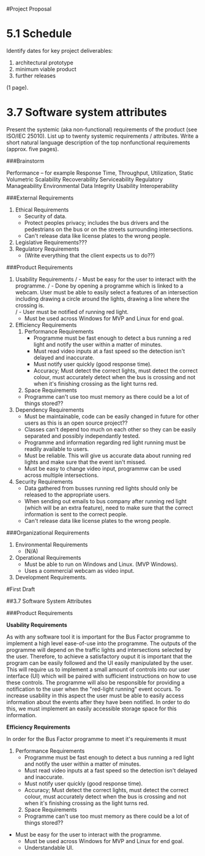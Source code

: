 #Project Proposal

# 5.1 Schedule

Identify dates for key project deliverables: 
1. architectural prototype
1. minimum viable product
1. further releases

(1 page).


# 3.7 Software system attributes

Present the systemic (aka non-functional) requirements of the product
(see ISO/IEC 25010).
List up to twenty systemic requirements / attributes.
Write a short natural language description of the top nonfunctional
requirements (approx. five pages).


###Brainstorm

Performance – for example Response Time, Throughput, Utilization, Static Volumetric
Scalability
Recoverability
Serviceability
Regulatory
Manageability
Environmental
Data Integrity
Usability
Interoperability

###External Requirements

1. Ethical Requirements 
   - Security of data. 
   - Protect peoples privacy; includes the bus drivers and the pedestrians on the bus or on the streets surrounding intersections.
   - Can't release data like license plates to the wrong people.
2. Legislative Requirements???
3. Regulatory Requirements
   - (Write everything that the client expects us to do??)


###Product Requirements

1. Usability Requirements
/   - Must be easy for the user to interact with the programme. 
/   - Done by opening a programme which is linked to a webcam. User must be able to easily select a features of an intersection 
     including drawing a circle around the lights, drawing a line where the crossing is.   
/   - User must be notified of running red light. 
   - Must be used across Windows for MVP and Linux for end goal. 
2. Efficiency Requirements
   1. Performance Requirements
      - Programme must be fast enough to detect a bus running a red light and notify the user within a matter of minutes. 
      - Must read video inputs at a fast speed so the detection isn't delayed and inaccurate. 
      - Must notify user quickly (good response time).
      - Accuracy; Must detect the correct lights, must detect the correct colour, must accurately detect when the bus is crossing and not when 
        it's finishing crossing as  the light turns red.
    2. Space Requirements
     - Programme can't use too must memory as there could be a lot of things stored??
3. Dependency Requirements
     - Must be maintainable, code can be easily changed in future for other users as this is an open source project??
     - Classes can't depend too much on each other so they can be easily separated and possibly independantly tested. 
     - Programme and information regarding red light running must be readily available to users. 
     - Must be reliable. This will give us accurate data about running red lights and make sure that the event isn't missed. 
     - Must be easy to change video input, programmw can be used across multiple intersections. 
4. Security Requirements
     - Data gathered from busses running red lights should only be released to the appropriate users. 
     - When sending out emails to bus company after running red light (which will be an extra feature), need to make sure that the correct 
       information is sent to the correct people. 
     - Can't release data like license plates to the wrong people.

###Organizational Requirements

1. Environmental Requirements
   - (N/A)
2. Operational Requirements 
   - Must be able to run on Windows and Linux. (MVP Windows). 
   - Uses a commercial webcam as video input. 
3. Development Requirements.
   
#First Draft 

##3.7 Software System Attributes

###Product Requirements 

**Usability Requirements**

As with any software tool it is important for the Bus Factor programme to implement a high level ease-of-use into the programme. The outputs of 
the programme will depend on the traffic lights and intersections selected by the user. Therefore, to achieve a satisfactory ouput it is important 
that the program can be easily followed and the UI easily manipulated by the user. This will require us to implement a small amount of controls into our user interface (UI) which 
will be paired with sufficient instructions on how to use these controls.
The programme will also be responsible for providing a notification to the user when the "red-light running" event occurs. To increase usability in this 
aspect the user must be able to easily access information about the events after they have been notified. In order to do this, we must implement an easily 
accessible storage space for this information. 

**Efficiency Requirements**

In order for the Bus Factor programme to meet it's requirements it must  

1. Performance Requirements
      - Programme must be fast enough to detect a bus running a red light and notify the user within a matter of minutes. 
      - Must read video inputs at a fast speed so the detection isn't delayed and inaccurate. 
      - Must notify user quickly (good response time).
      - Accuracy; Must detect the correct lights, must detect the correct colour, must accurately detect when the bus is crossing and not when 
        it's finishing crossing as  the light turns red.
    2. Space Requirements
     - Programme can't use too must memory as there could be a lot of things stored??

 - Must be easy for the user to interact with the programme. 
   - Must be used across Windows for MVP and Linux for end goal. 
   - Understandable UI. 
 
   



